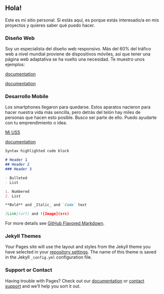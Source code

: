 ## Hola!

Este es mi sitio personal. Si estás aquí, es porque estás interesado/a en mis proyectos y quieres saber qué puedo hacer.

### Diseño Web
Soy un especialista del diseño web responsivo. Más del 60% del tráfico web a nivel mundial proviene de dispositivos móviles, así que tener una página web adaptativa se ha vuelto una necesidad. Te muestro unos ejemplos:

[documentation](http://www.cchc.cl/)

[documentation](https://help.github.com/categories/github-pages-basics/)

### Desarrollo Mobile
Los smartphones llegaron para quedarse. Estos aparatos nacieron para hacer nuestra vida más sencilla, pero detrás del telón hay miles de personas que hacen esto posible. Busco ser parte de ello. Puedo ayudarte con tu emprendimiento o idea.

[Mi USS](https://play.google.com/store/apps/details?id=cl.uss.miussmobileapp)

[documentation](https://help.github.com/categories/github-pages-basics/)



```markdown
Syntax highlighted code block

# Header 1
## Header 2
### Header 3

- Bulleted
- List

1. Numbered
2. List

**Bold** and _Italic_ and `Code` text

[Link](url) and ![Image](src)
```

For more details see [GitHub Flavored Markdown](https://guides.github.com/features/mastering-markdown/).

### Jekyll Themes

Your Pages site will use the layout and styles from the Jekyll theme you have selected in your [repository settings](https://github.com/jearaneda/jearaneda.github.io/settings). The name of this theme is saved in the Jekyll `_config.yml` configuration file.

### Support or Contact

Having trouble with Pages? Check out our [documentation](https://help.github.com/categories/github-pages-basics/) or [contact support](https://github.com/contact) and we’ll help you sort it out.
